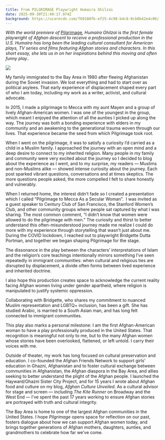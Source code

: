 ```yaml
---
title: From PILGRIMAGE Playwright Humaira Ghilzai
date: 2025-09-30T21:49:17.974Z
background: https://ucarecdn.com/f69188fb-ef25-4c98-b4c8-0cb0b42e4c06/
---
```

*With the world premiere of* [Pilgrimage](https://www.goldenthread.org/productions/pilgrimage)*, Humaira Ghilzai is the first female playwright of Afghan descent to receive a professional production in the U.S. Humaira has long been the leading cultural consultant for American plays, TV series and films featuring Afghan stories and characters. In this short essay, she lets us in on her inspirations behind this moving and often funny play..*

![](https://ucarecdn.com/c0907567-00f5-4166-8ebf-f070b70b6c4b/)

My family immigrated to the Bay Area in 1980 after fleeing Afghanistan during the Soviet invasion. We lost everything and had to start over as political asylees. That early experience of displacement shaped every part of who I am today, including my work as a writer, activist, and cultural advocate.

In 2015, I made a pilgrimage to Mecca with my aunt Mayen and a group of lively Afghan-American women. I was one of the youngest in the group, which meant I enjoyed the attention of all the aunties I picked up along the way. The journey was both a bonding experience with elders in my community and an awakening to the generational trauma woven through our lives. That experience became the seed from which Pilgrimage took root.

When I went on the pilgrimage, it was to satisfy a curiosity I’d carried as a child in a Muslim family. I approached the journey with an open mind and a deep desire to connect to my inherited religion. Many people in my family and community were very excited about the journey so I decided to blog about the experience as I went, and to my surprise, my readers — Muslims and non-Muslims alike — showed intense curiosity about the journey. Each post sparked vibrant questions, conversations and at times skeptics. The more questions people asked, the more compelled I felt to share honestly and vulnerably.

When I returned home, the interest didn’t fade so I created a presentation which I called “Pilgrimage to Mecca As a Secular Woman”.  I was invited as a guest speaker to Century Club of San Francisco, the Stanford Women’s Club, and other community groups where people sat raptured by what I was sharing. The most common comment, “I didn’t know that women were allowed to do the pilgrimage with men.” The curiosity and thirst to better understand this often-misunderstood journey made me realize I could do more with my experience through storytelling that wasn’t just about me. During the COVID lockdown, I reached out to playwright Bridgette Dutta Portman, and together we began shaping Pilgrimage for the stage.

The dissonance in the play between the characters’ interpretations of Islam and the religion’s core teachings intentionally mirrors something I’ve seen repeatedly in immigrant communities: when cultural and religious ties are disrupted by displacement, a divide often forms between lived experience and inherited doctrine.

I also hope this production creates space to acknowledge the current reality facing Afghan women living under gender apartheid, where religion is manipulated to justify systemic oppression.

Collaborating with Bridgette, who shares my commitment to nuanced Muslim representation and LGBTQ+ inclusion, has been a gift. She has studied Arabic, is married to a South Asian man, and has long felt connected to immigrant communities. 

This play also marks a personal milestone: I am the first Afghan-American woman to have a play professionally produced in the United States. That recognition is meaningful not only to me, but to the many Afghan women whose stories have been overlooked, flattened, or left untold. I carry their voices with me.

Outside of theater, my work has long focused on cultural preservation and education. I co-founded the Afghan Friends Network to support girls’ education in Ghazni, Afghanistan and to foster cultural exchange between communities in Afghanistan, the Afghan diaspora in the Bay Area, and allies seeking to better understand the plight of the Afghan people. I launched the Hayward/Ghazni Sister City Project, and for 15 years I wrote about Afghan food and culture on my blog, *Afghan Culture Unveiled*. As a cultural advisor for stage and screen — including *The Kite Runner* on Broadway and the West End — I’ve spent the past 17 years working to ensure Afghan stories are portrayed with truth and cultural integrity.

The Bay Area is home to one of the largest Afghan communities in the United States. I hope *Pilgrimage* opens space for reflection on our past, fosters dialogue about how we can support Afghan women today, and brings together generations of Afghan mothers, daughters, aunties, and grandmothers to celebrate how far we’ve come.